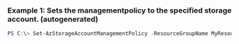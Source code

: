 ### Example 1: Sets the managementpolicy to the specified storage account. (autogenerated)
```powershell
PS C:\> Set-AzStorageAccountManagementPolicy -ResourceGroupName MyResourceGroup -Rule {Rule} -StorageAccountName {StorageAccountName}
```

